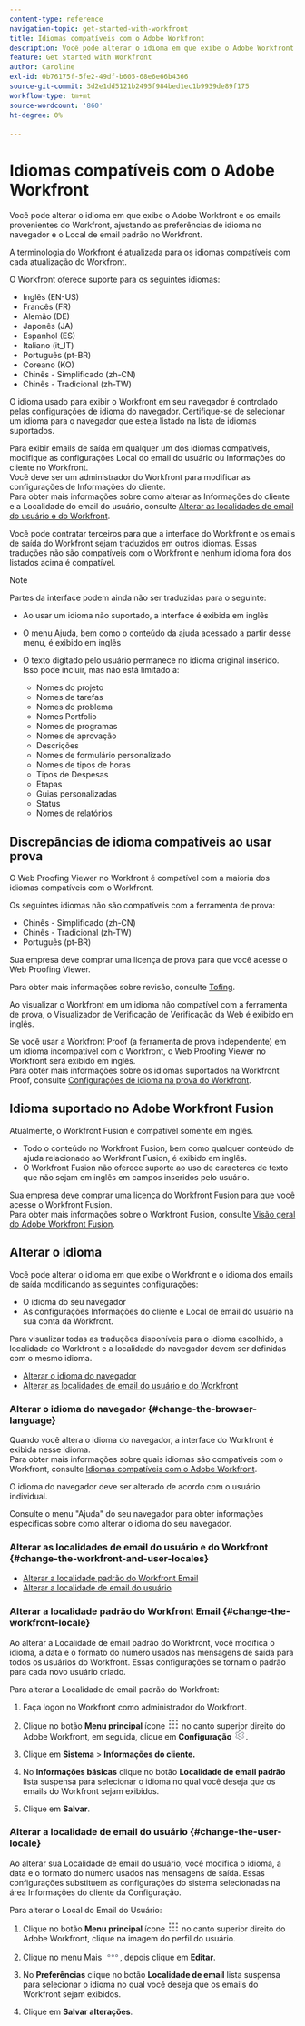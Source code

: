 ```yaml
---
content-type: reference
navigation-topic: get-started-with-workfront
title: Idiomas compatíveis com o Adobe Workfront
description: Você pode alterar o idioma em que exibe o Adobe Workfront e os emails provenientes do Workfront, ajustando as preferências de idioma no navegador e o Local de email padrão no Workfront.
feature: Get Started with Workfront
author: Caroline
exl-id: 0b76175f-5fe2-49df-b605-68e6e66b4366
source-git-commit: 3d2e1dd5121b2495f984bed1ec1b9939de89f175
workflow-type: tm+mt
source-wordcount: '860'
ht-degree: 0%

---
```


# Idiomas compatíveis com o Adobe Workfront

Você pode alterar o idioma em que exibe o Adobe Workfront e os emails provenientes do Workfront, ajustando as preferências de idioma no navegador e o Local de email padrão no Workfront.

A terminologia do Workfront é atualizada para os idiomas compatíveis com cada atualização do Workfront.

O Workfront oferece suporte para os seguintes idiomas:

* Inglês (EN-US)
* Francês (FR)
* Alemão (DE)
* Japonês (JA)
* Espanhol (ES)
* Italiano (it_IT)
* Português (pt-BR)
* Coreano (KO)
* Chinês - Simplificado (zh-CN)
* Chinês - Tradicional (zh-TW)

O idioma usado para exibir o Workfront em seu navegador é controlado pelas configurações de idioma do navegador. Certifique-se de selecionar um idioma para o navegador que esteja listado na lista de idiomas suportados.

Para exibir emails de saída em qualquer um dos idiomas compatíveis, modifique as configurações Local do email do usuário ou Informações do cliente no Workfront.\
Você deve ser um administrador do Workfront para modificar as configurações de Informações do cliente.\
Para obter mais informações sobre como alterar as Informações do cliente e a Localidade do email do usuário, consulte [Alterar as localidades de email do usuário e do Workfront](#change-the-workfront-and-user-locales).

Você pode contratar terceiros para que a interface do Workfront e os emails de saída do Workfront sejam traduzidos em outros idiomas. Essas traduções não são compatíveis com o Workfront e nenhum idioma fora dos listados acima é compatível.

>[!NOTE]
>
>Partes da interface podem ainda não ser traduzidas para o seguinte:
>
>* Ao usar um idioma não suportado, a interface é exibida em inglês
>* O menu Ajuda, bem como o conteúdo da ajuda acessado a partir desse menu, é exibido em inglês
>* O texto digitado pelo usuário permanece no idioma original inserido. Isso pode incluir, mas não está limitado a:
   >
   >   * Nomes do projeto
   >   * Nomes de tarefas
   >   * Nomes do problema
   >   * Nomes Portfolio
   >   * Nomes de programas
   >   * Nomes de aprovação
   >   * Descrições
   >   * Nomes de formulário personalizado
   >   * Nomes de tipos de horas
   >   * Tipos de Despesas
   >   * Etapas
   >   * Guias personalizadas
   >   * Status
   >   * Nomes de relatórios
>


## Discrepâncias de idioma compatíveis ao usar prova

O Web Proofing Viewer no Workfront é compatível com a maioria dos idiomas compatíveis com o Workfront.

Os seguintes idiomas não são compatíveis com a ferramenta de prova:

* Chinês - Simplificado (zh-CN)
* Chinês - Tradicional (zh-TW)
* Português (pt-BR)

Sua empresa deve comprar uma licença de prova para que você acesse o Web Proofing Viewer.

Para obter mais informações sobre revisão, consulte [Tofing](../review-and-approve-work/proofing/proofing.md).

Ao visualizar o Workfront em um idioma não compatível com a ferramenta de prova, o Visualizador de Verificação de Verificação da Web é exibido em inglês.

Se você usar a Workfront Proof (a ferramenta de prova independente) em um idioma incompatível com o Workfront, o Web Proofing Viewer no Workfront será exibido em inglês.\
Para obter mais informações sobre os idiomas suportados na Workfront Proof, consulte [Configurações de idioma na prova do Workfront](../workfront-proof/wp-getstarted/system-information/language-settings.md).

## Idioma suportado no Adobe Workfront Fusion

Atualmente, o Workfront Fusion é compatível somente em inglês.

* Todo o conteúdo no Workfront Fusion, bem como qualquer conteúdo de ajuda relacionado ao Workfront Fusion, é exibido em inglês.
* O Workfront Fusion não oferece suporte ao uso de caracteres de texto que não sejam em inglês em campos inseridos pelo usuário.

Sua empresa deve comprar uma licença do Workfront Fusion para que você acesse o Workfront Fusion.\
Para obter mais informações sobre o Workfront Fusion, consulte [Visão geral do Adobe Workfront Fusion](../workfront-fusion/get-started/workfront-fusion-overview.md).

## Alterar o idioma

Você pode alterar o idioma em que exibe o Workfront e o idioma dos emails de saída modificando as seguintes configurações:

* O idioma do seu navegador
* As configurações Informações do cliente e Local de email do usuário na sua conta da Workfront.

Para visualizar todas as traduções disponíveis para o idioma escolhido, a localidade do Workfront e a localidade do navegador devem ser definidas com o mesmo idioma.

* [Alterar o idioma do navegador](#change-the-browser-language)
* [Alterar as localidades de email do usuário e do Workfront](#change-the-workfront-and-user-locales)

### Alterar o idioma do navegador {#change-the-browser-language}

Quando você altera o idioma do navegador, a interface do Workfront é exibida nesse idioma.\
Para obter mais informações sobre quais idiomas são compatíveis com o Workfront, consulte [Idiomas compatíveis com o Adobe Workfront](#supported-languages).

O idioma do navegador deve ser alterado de acordo com o usuário individual.

Consulte o menu &quot;Ajuda&quot; do seu navegador para obter informações específicas sobre como alterar o idioma do seu navegador.

### Alterar as localidades de email do usuário e do Workfront {#change-the-workfront-and-user-locales}

* [Alterar a localidade padrão do Workfront Email](#change-the-workfront-locale)
* [Alterar a localidade de email do usuário](#change-the-user-locale)

### Alterar a localidade padrão do Workfront Email {#change-the-workfront-locale}

Ao alterar a Localidade de email padrão do Workfront, você modifica o idioma, a data e o formato do número usados nas mensagens de saída para todos os usuários do Workfront. Essas configurações se tornam o padrão para cada novo usuário criado.

Para alterar a Localidade de email padrão do Workfront:

1. Faça logon no Workfront como administrador do Workfront.
1. Clique no botão **Menu principal** ícone ![](assets/main-menu-icon.png) no canto superior direito do Adobe Workfront, em seguida, clique em **Configuração** ![](assets/gear-icon-settings.png).

1. Clique em **Sistema** > **Informações do cliente.**

1. No **Informações básicas** clique no botão **Localidade de email padrão** lista suspensa para selecionar o idioma no qual você deseja que os emails do Workfront sejam exibidos.

1. Clique em **Salvar**.

### Alterar a localidade de email do usuário {#change-the-user-locale}

Ao alterar sua Localidade de email do usuário, você modifica o idioma, a data e o formato do número usados nas mensagens de saída. Essas configurações substituem as configurações do sistema selecionadas na área Informações do cliente da Configuração.

Para alterar o Local do Email do Usuário:

1. Clique no botão **Menu principal** ícone ![](assets/main-menu-icon.png) no canto superior direito do Adobe Workfront, clique na imagem do perfil do usuário.

1. Clique no menu Mais ![](assets/more-icon.png), depois clique em **Editar**.

1. No **Preferências** clique no botão **Localidade de email** lista suspensa para selecionar o idioma no qual você deseja que os emails do Workfront sejam exibidos.

1. Clique em **Salvar alterações**.
